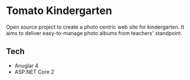 # Tomato Kindergarten

Open source project to create a photo centric web site for kindergarten. It aims to deliver easy-to-manage photo albums from teachers' standpoint.

## Tech
- Anuglar 4
- ASP.NET Core 2